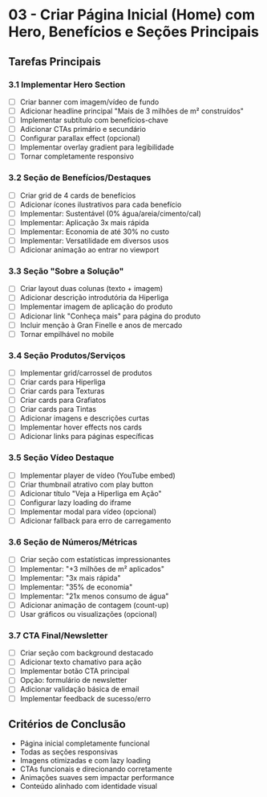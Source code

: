 # 03 - Criar Página Inicial (Home) com Hero, Benefícios e Seções Principais

## Tarefas Principais

### 3.1 Implementar Hero Section
- [ ] Criar banner com imagem/vídeo de fundo
- [ ] Adicionar headline principal "Mais de 3 milhões de m² construídos"
- [ ] Implementar subtítulo com benefícios-chave
- [ ] Adicionar CTAs primário e secundário
- [ ] Configurar parallax effect (opcional)
- [ ] Implementar overlay gradient para legibilidade
- [ ] Tornar completamente responsivo

### 3.2 Seção de Benefícios/Destaques
- [ ] Criar grid de 4 cards de benefícios
- [ ] Adicionar ícones ilustrativos para cada benefício
- [ ] Implementar: Sustentável (0% água/areia/cimento/cal)
- [ ] Implementar: Aplicação 3x mais rápida
- [ ] Implementar: Economia de até 30% no custo
- [ ] Implementar: Versatilidade em diversos usos
- [ ] Adicionar animação ao entrar no viewport

### 3.3 Seção "Sobre a Solução"
- [ ] Criar layout duas colunas (texto + imagem)
- [ ] Adicionar descrição introdutória da Hiperliga
- [ ] Implementar imagem de aplicação do produto
- [ ] Adicionar link "Conheça mais" para página do produto
- [ ] Incluir menção à Gran Finelle e anos de mercado
- [ ] Tornar empilhável no mobile

### 3.4 Seção Produtos/Serviços
- [ ] Implementar grid/carrossel de produtos
- [ ] Criar cards para Hiperliga
- [ ] Criar cards para Texturas
- [ ] Criar cards para Grafiatos
- [ ] Criar cards para Tintas
- [ ] Adicionar imagens e descrições curtas
- [ ] Implementar hover effects nos cards
- [ ] Adicionar links para páginas específicas

### 3.5 Seção Vídeo Destaque
- [ ] Implementar player de vídeo (YouTube embed)
- [ ] Criar thumbnail atrativo com play button
- [ ] Adicionar título "Veja a Hiperliga em Ação"
- [ ] Configurar lazy loading do iframe
- [ ] Implementar modal para vídeo (opcional)
- [ ] Adicionar fallback para erro de carregamento

### 3.6 Seção de Números/Métricas
- [ ] Criar seção com estatísticas impressionantes
- [ ] Implementar: "+3 milhões de m² aplicados"
- [ ] Implementar: "3x mais rápida"
- [ ] Implementar: "35% de economia"
- [ ] Implementar: "21x menos consumo de água"
- [ ] Adicionar animação de contagem (count-up)
- [ ] Usar gráficos ou visualizações (opcional)

### 3.7 CTA Final/Newsletter
- [ ] Criar seção com background destacado
- [ ] Adicionar texto chamativo para ação
- [ ] Implementar botão CTA principal
- [ ] Opção: formulário de newsletter
- [ ] Adicionar validação básica de email
- [ ] Implementar feedback de sucesso/erro

## Critérios de Conclusão
- Página inicial completamente funcional
- Todas as seções responsivas
- Imagens otimizadas e com lazy loading
- CTAs funcionais e direcionando corretamente
- Animações suaves sem impactar performance
- Conteúdo alinhado com identidade visual
